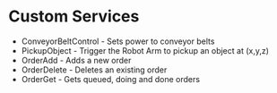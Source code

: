 # Custom Services
  - ConveyorBeltControl - Sets power to conveyor belts
  - PickupObject - Trigger the Robot Arm to pickup an object at (x,y,z)
  - OrderAdd - Adds a new order
  - OrderDelete - Deletes an existing order
  - OrderGet - Gets queued, doing and done orders
